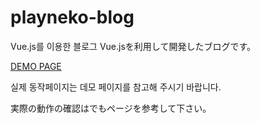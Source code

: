 # playneko-blog
Vue.js를 이용한 블로그
Vue.jsを利用して開発したブログです。

[DEMO PAGE](http://playneko.com/)

실제 동작페이지는 데모 페이지를 참고해 주시기 바랍니다.

実際の動作の確認はでもページを参考して下さい。
